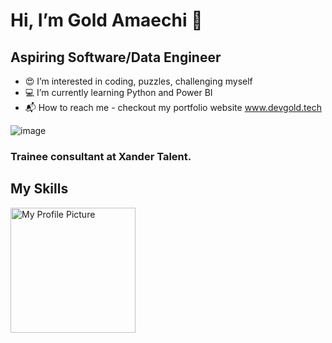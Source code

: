 # Hi, I’m Gold Amaechi 👋
## Aspiring Software/Data Engineer 
- 😍 I’m interested in coding, puzzles, challenging myself
- 💻 I’m currently learning Python and Power BI
- 📬 How to reach me - checkout my portfolio website www.devgold.tech

![image](https://github.com/gold-amaechi/gold-amaechi/assets/135975401/7076adaa-cc76-4970-a824-2d76c32eb54b)
### Trainee consultant at Xander Talent.

## My Skills
<img src="https://github.com/gold-amaechi/gold-amaechi/assets/135975401/d5910991-9fcc-45fe-ae4c-2dd6dd043c7d" width="200" height="200" alt="My Profile Picture">
<!---
<img src="https://github.com/gold-amaechi/gold-amaechi/assets/135975401/f1bf747a-3d08-4e5e-b537-545fbaafbd3a" width="200" height="200" alt="My Profile Picture">
<!---
<img src="https://github.com/gold-amaechi/gold-amaechi/assets/135975401/6e0dcfff-73e8-465a-b32a-024a1dee8b52" width="200" height="200" alt="My Profile Picture">
<!---
<img src="https://github.com/gold-amaechi/gold-amaechi/assets/135975401/5e41e843-c478-4415-bec5-dcdc3e5d27dc" width="200" height="200" alt="My Profile Picture">
<!---
gold-amaechi/gold-amaechi is a ✨ special ✨ repository because its `README.md` (this file) appears on your GitHub profile.
You can click the Preview link to take a look at your changes.
--->
